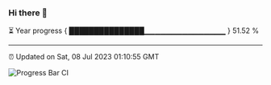 ### Hi there 👋

⏳ Year progress { ███████████████▁▁▁▁▁▁▁▁▁▁▁▁▁▁▁ } 51.52 %

---

⏰ Updated on Sat, 08 Jul 2023 01:10:55 GMT

![Progress Bar CI](https://github.com/liununu/liununu/workflows/Progress%20Bar%20CI/badge.svg)
